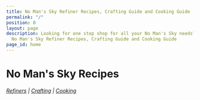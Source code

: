 ```yaml
---
title: No Man's Sky Refiner Recipes, Crafting Guide and Cooking Guide
permalink: "/"
position: 0
layout: page
description: Looking for one stop shop for all your No Man's Sky needs? Look no more!
  No Man's Sky Refiner Recipes, Crafting Guide and Cooking Guide
page_id: home
---
```


# No Man's Sky Recipes
###### [Refiners](/all "NMS Refiners Recipes") | [Crafting](/crafting-guide "NMS Crafting Guide") | [Cooking](/cooking "NMS Cooking Guide")

